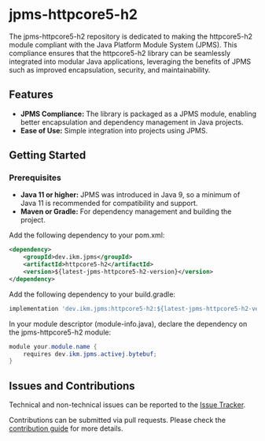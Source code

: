 # jpms-httpcore5-h2
The jpms-httpcore5-h2 repository is dedicated to making the httpcore5-h2 module compliant with the Java Platform Module System (JPMS). This compliance ensures that the httpcore5-h2 library can be seamlessly integrated into modular Java applications, leveraging the benefits of JPMS such as improved encapsulation, security, and maintainability.

## Features

* **JPMS Compliance:** The library is packaged as a JPMS module, enabling better encapsulation and dependency management in Java projects.
* **Ease of Use:** Simple integration into projects using JPMS.

## Getting Started
### Prerequisites

* **Java 11 or higher:** JPMS was introduced in Java 9, so a minimum of Java 11 is recommended for compatibility and support.
* **Maven or Gradle:** For dependency management and building the project.

Add the following dependency to your pom.xml:
```xml
<dependency>
    <groupId>dev.ikm.jpms</groupId>
	<artifactId>httpcore5-h2</artifactId>
    <version>${latest-jpms-httpcore5-h2-version}</version>
</dependency>
```

Add the following dependency to your build.gradle:
```groovy
implementation 'dev.ikm.jpms:httpcore5-h2:${latest-jpms-httpcore5-h2-version}'
```

In your module descriptor (module-info.java), declare the dependency on the jpms-httpcore5-h2 module:

```java
module your.module.name {
    requires dev.ikm.jpms.activej.bytebuf;
}
```


## Issues and Contributions
Technical and non-technical issues can be reported to the [Issue Tracker](https://github.com/ikmdev/httpcore5-h2/issues).

Contributions can be submitted via pull requests. Please check the [contribution guide](doc/how-to-contribute.md) for more details.